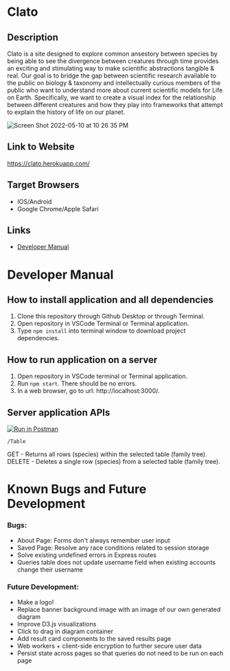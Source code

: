 # Clato
## Description
Clato is a site designed to explore common ansestory between species by being able to see the divergence between creatures through time provides an exciting and stimulating way to make scientific abstractions tangible & real. Our goal is to bridge the gap between scientific research available to the public on biology & taxonomy and intellectually curious members of the public who want to understand more about current scientific models for Life on Earth. Specifically, we want to create a visual index for the relationship between different creatures and how they play into frameworks that attempt to explain the history of life on our planet.

![Screen Shot 2022-05-10 at 10 26 35 PM](https://user-images.githubusercontent.com/79057519/167756543-6df2bc23-5a6e-4d74-9566-ff67817cc91d.png)

## Link to Website
https://clato.herokuapp.com/
## Target Browsers
* IOS/Android
* Google Chrome/Apple Safari
## Links
* [Developer Manual](https://github.com/inst377-group3/Final-Project-Base/blob/main/README.md#developer-manual)

# Developer Manual
## How to install application and all dependencies
1. Clone this repository through Github Desktop or through Terminal.
2. Open repository in VSCode Terminal or Terminal application.
3. Type `npm install` into terminal window to download project dependencies.
## How to run application on a server
1. Open repository in VSCode terminal or Terminal application.
2. Run `npm start`. There should be no errors.
3. In a web browser, go to url: http://localhost:3000/.

## Server application APIs

[![Run in Postman](https://run.pstmn.io/button.svg)](https://app.getpostman.com/run-collection/1f8a112f2908e715f9a1?action=collection%2Fimport)

`/Table`

GET - Returns all rows (species) within the selected table (family tree).
DELETE - Deletes a single row (species) from a selected table (family tree). 


# Known Bugs and Future Development
### Bugs: 
* About Page: Forms don't always remember user input
* Saved Page: Resolve any race conditions related to session storage
* Solve existing undefined errors in Express routes
* Queries table does not update username field when existing accounts change their username
### Future Development:
* Make a logo!
* Replace banner background image with an image of our own generated diagram
* Improve D3.js visualizations
* Click to drag in diagram container
* Add result card components to the saved results page
* Web workers + client-side encryption to further secure user data 
* Persist state across pages so that queries do not need to be run on each page
